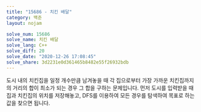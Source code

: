 ```yaml
---
title: "15686 - 치킨 배달"
category: 백준
layout: nojam

solve_num: 15686
solve_name: 치킨 배달
solve_lang: C++
solve_diff: 20
solve_date: "2020-12-26 17:08:45"
solve_share: 3d2231e0d361465b8482e55f26932bdb
---
```


도시 내의 치킨집을 일정 개수만큼 남겨놓을 때 각 집으로부터 가장 가까운 치킨집까지의 거리의 합이 최소가 되는 경우 그 합을 구하는 문제입니다. 먼저 도시를 입력받을 때 집과 치킨집의 위치를 저장해놓고, DFS를 이용하여 모든 경우를 탐색하여 목표로 하는 값을 찾으면 됩니다.
